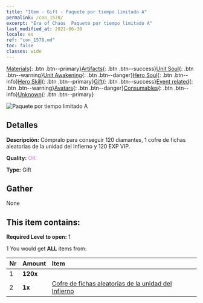 ```yaml
---
title: "Item - Gift - Paquete por tiempo limitado A"
permalink: /con_1578/
excerpt: "Era of Chaos  Paquete por tiempo limitado A"
last_modified_at: 2021-06-30
locale: es
ref: "con_1578.md"
toc: false
classes: wide
---
```

 [Materials](/ItemsES/){: .btn .btn--primary}[Artifacts](/ItemsES/Artifacts/){: .btn .btn--success}[Unit Soul](/ItemsES/UnitSoul/){: .btn .btn--warning}[Unit Awakening](/ItemsES/UnitAwakening/){: .btn .btn--danger}[Hero Soul](/ItemsES/HeroSoul/){: .btn .btn--info}[Hero Skill](/ItemsES/HeroSkill/){: .btn .btn--primary}[Gift](/ItemsES/Gift/){: .btn .btn--success}[Event related](/ItemsES/Events/){: .btn .btn--warning}[Avatars](/ItemsES/Avatars/){: .btn .btn--danger}[Consumables](/ItemsES/Consumables/){: .btn .btn--info}[Unknown](/ItemsES/Unknown/){: .btn .btn--primary}

 ![Paquete por tiempo limitado A](/images/t/i_907194.png)

## Detalles
 **Descripción:** Cómpralo para conseguir 120 diamantes, 1 cofre de fichas aleatorias de la unidad del Infierno y 120 EXP VIP.

 **Quality:** <span style="color: #DA70D6">OK</span>

 **Type:** Gift

## Gather

  None

## This item contains:

 **Required Level to open:** 1

 1 You would get **ALL** items  from:

  | Nr | Amount |     Item    |
  |:---|:-------|:------------|
  | 1 |  **120x** | <i class="fas fa-gem"/> |  | 
  | 2 |  **1x** | [Cofre de fichas aleatorias de la unidad del Infierno](/ItemsES/con_1582/) |  | 
